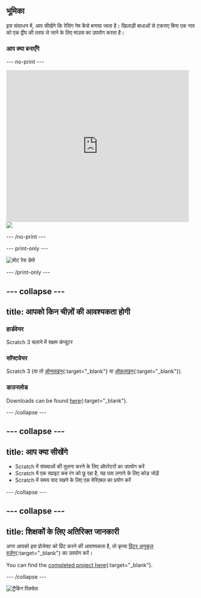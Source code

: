## भूमिका

इस संसाधन में, आप सीखेंगे कि रेसिंग गेम कैसे बनाया जाता है। खिलाड़ी बाधाओं से टकराए बिना एक नाव को एक द्वीप की तरफ ले जाने के लिए माउस का उपयोग करता है।

### आप क्या बनाएँगे

\--- no-print \---

<div class="scratch-preview">
  <iframe allowtransparency="true" width="485" height="402" src="https://scratch.mit.edu/projects/embed/276662533/?autostart=false" frameborder="0" scrolling="no"></iframe>
  <img src="images/boat_race_demo.png">
</div>

\--- /no-print \---

\--- print-only \---

![बोट रेस डेमो](images/boat_race_demo.png)

\--- /print-only \---

## \--- collapse \---

## title: आपको किन चीज़ों की आवश्यकता होगी

### हार्डवेयर

Scratch 3 चलाने में सक्षम कंप्यूटर

### सॉफ्टवेयर

Scratch 3 (या तो [ऑनलाइन](https://rpf.io/scratchon){:target="_blank"} या [ऑफ़लाइन](https://rpf.io/scratchoff){:target="_blank"}).

### डाउनलोड

Downloads can be found [here](https://rpf.io/p/en/boat-race-go){:target="_blank"}.

\--- /collapse \---

## \--- collapse \---

## title: आप क्या सीखेंगे

- Scratch में संख्याओं की तुलना करने के लिए ऑपरेटरों का उपयोग करें
- Scratch में एक स्प्राइट कब रंग को छू रहा है, यह पता लगाने के लिए कोड जोड़ें
- Scratch में समय याद रखने के लिए एक वेरिएबल का प्रयोग करें

\--- /collapse \---

## \--- collapse \---

## title: शिक्षकों के लिए अतिरिक्त जानकारी

अगर आपको इस प्रोजेक्ट को प्रिंट करने की आवश्यकता है, तो कृप्या [प्रिंटर अनुकूल वर्ज़न](https://projects.raspberrypi.org/en/projects/boat-race/print){:target="_blank"} का उपयोग करें।

You can find the [completed project here](https://rpf.io/p/en/boat-race-get){:target="_blank"}.

\--- /collapse \---

![ट्रैकिंग पिक्सेल](https://code.org/api/hour/begin_codeclub_boatrace.png)